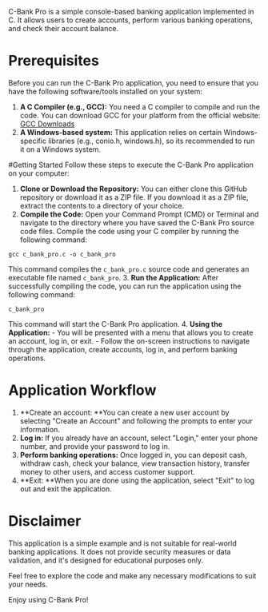 C-Bank Pro is a simple console-based banking application implemented in C. It allows users to create accounts, perform various banking operations, and check their account balance.

# Prerequisites
Before you can run the C-Bank Pro application, you need to ensure that you have the following software/tools installed on your system:
1. **A C Compiler (e.g., GCC):** You need a C compiler to compile and run the code. You can download GCC for your platform from the official website: [GCC Downloads](https://gcc.gnu.org/install/index.html "GCC Downloads")
2. **A Windows-based system:** This application relies on certain Windows-specific libraries (e.g., conio.h, windows.h), so its recommended to run it on a Windows system.

#Getting Started
Follow these steps to execute the C-Bank Pro application on your computer:
1. **Clone or Download the Repository:**
	You can either clone this GitHub repository or download it as a ZIP file. If you download it as a ZIP file, extract the contents to a directory of your choice.
2. **Compile the Code:**
	Open your Command Prompt (CMD) or Terminal and navigate to the directory where you have saved the C-Bank Pro source code files.
Compile the code using your C compiler by running the following command:
```shell
gcc c_bank_pro.c -o c_bank_pro
```
This command compiles the `c_bank_pro.c` source code and generates an executable file named `c_bank_pro`.
3. **Run the Application:**
After successfully compiling the code, you can run the application using the following command:
```shell
c_bank_pro
```
This command will start the C-Bank Pro application.
4. **Using the Application:**
	- You will be presented with a menu that allows you to create an account, log in, or exit.
	- Follow the on-screen instructions to navigate through the application, create accounts, log in, and perform banking operations.

# Application Workflow
1. **Create an account: **You can create a new user account by selecting "Create an Account" and following the prompts to enter your information.
2. **Log in:** If you already have an account, select "Login," enter your phone number, and provide your password to log in.
3. **Perform banking operations:** Once logged in, you can deposit cash, withdraw cash, check your balance, view transaction history, transfer money to other users, and access customer support.
4. **Exit: **When you are done using the application, select "Exit" to log out and exit the application.

# Disclaimer
This application is a simple example and is not suitable for real-world banking applications. It does not provide security measures or data validation, and it's designed for educational purposes only.

Feel free to explore the code and make any necessary modifications to suit your needs.

Enjoy using C-Bank Pro!

